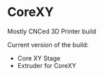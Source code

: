 # CoreXY
Mostly CNCed 3D Printer build


Current version of the build:
- Core XY Stage 
- Extruder for CoreXY
